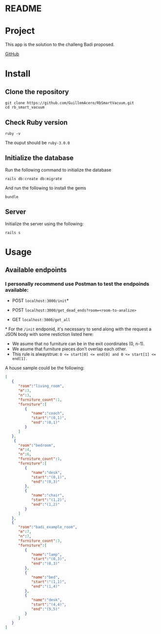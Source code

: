 # README
# Project
This app is the solution to the challeng Badi proposed.

[GitHub](https://github.com/GuillemAcero/RbSmartVacuum)

# Install

## Clone the repository

```shell
git clone https://github.com/GuillemAcero/RbSmartVacuum.git
cd rb_smart_vacuum
```

## Check Ruby version

```shell
ruby -v
```

The ouput should be `ruby-3.0.0`


## Initialize the database
Run the following command to initialize the database

```shell
rails db:create db:migrate
```

And run the following to install the gems
```shell
bundle
```
## Server
Initialize the server using the following:

```shell
rails s
```

# Usage

## Available endpoints

### I personally recommend use Postman to test the endpoinds available:

* POST `localhost:3000/init`*

* POST `localhost:3000/get_dead_ends?room=<room-to-analize>`

* GET `localhost:3000/get_all`


\* For the `/init` endponid, it's necessary to send along with the request a JSON body with some restiction listed here:

* We asume that no furniture can be in the exit coordinates (0, n-1).
* We asume that furniture pieces don’t overlap each other.
* This rule is alwaystrue: `0 <= start[0] <= end[0] and 0 <= start[1] <= end[1].`


A house sample could be the following:
```JSON
[
   {
      "room":"living_room",
      "m":3,
      "n":3,
      "furniture_count":1,
      "furniture":[
         {
            "name":"coach",
            "start":"(0,1)",
            "end":"(0,1)"
         }
      ]
   },
    {
      "room":"bedroom",
      "m":4,
      "n":6,
      "furniture_count":1,
      "furniture":[
         {
            "name":"desk",
            "start":"(0,1)",
            "end":"(0,3)"
         },
         {
            "name":"chair",
            "start":"(1,2)",
            "end":"(1,2)"
         }
      ]
   },
   {
      "room":"badi_example_room",
      "m":7,
      "n":7,
      "furniture_count":3,
      "furniture":[
         {
            "name":"lamp",
            "start":"(0,3)",
            "end":"(0,3)"
         },
         {
            "name":"bed",
            "start":"(1,1)",
            "end":"(1,4)"
         },
         {
            "name":"desk",
            "start":"(4,4)",
            "end":"(5,5)"
         }
      ]
   }
]
```


